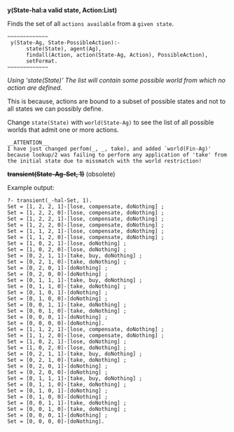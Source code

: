 __y(State-hal:a valid state, Action:List)__

Finds the set of all `actions available` from a `given state`.

```
~~~~~~~~~~~~~
 y(State-Ag, State-PossibleAction):-
      state(State), agent(Ag),
      findall(Action, action(State-Ag, Action), PossibleAction),
      setFormat.
~~~~~~~~~~~~~
```
_Using 'state(State)' The list will contain some possible world from
which no action are defined_.

This is because, actions are bound to a subset of possible states and
not to all states we can possibly define.

Change `state(State)` with `world(State-Ag)` to see the list of all
possible worlds that admit one or more actions.
```
__ATTENTION__
I have just changed perfom(_, _, take), and added `world(Fin-Ag)'
because lookup/2 was failing to perform any application of 'take' from
the initial state due to missmatch with the world restriction!
```

~~__transient(State-Ag-Set, 1)__~~
(obsolete)

Example output:

    ?- transient(_-hal-Set, 1).
    Set = [1, 2, 2, 1]-[lose, compensate, doNothing] ;
    Set = [1, 2, 2, 0]-[lose, compensate, doNothing] ;
    Set = [1, 2, 2, 1]-[lose, compensate, doNothing] ;
    Set = [1, 2, 2, 0]-[lose, compensate, doNothing] ;
    Set = [1, 1, 2, 1]-[lose, compensate, doNothing] ;
    Set = [1, 1, 2, 0]-[lose, compensate, doNothing] ;
    Set = [1, 0, 2, 1]-[lose, doNothing] ;
    Set = [1, 0, 2, 0]-[lose, doNothing] ;
    Set = [0, 2, 1, 1]-[take, buy, doNothing] ;
    Set = [0, 2, 1, 0]-[take, doNothing] ;
    Set = [0, 2, 0, 1]-[doNothing] ;
    Set = [0, 2, 0, 0]-[doNothing] ;
    Set = [0, 1, 1, 1]-[take, buy, doNothing] ;
    Set = [0, 1, 1, 0]-[take, doNothing] ;
    Set = [0, 1, 0, 1]-[doNothing] ;
    Set = [0, 1, 0, 0]-[doNothing] ;
    Set = [0, 0, 1, 1]-[take, doNothing] ;
    Set = [0, 0, 1, 0]-[take, doNothing] ;
    Set = [0, 0, 0, 1]-[doNothing] ;
    Set = [0, 0, 0, 0]-[doNothing].
    Set = [1, 1, 2, 1]-[lose, compensate, doNothing] ;
    Set = [1, 1, 2, 0]-[lose, compensate, doNothing] ;
    Set = [1, 0, 2, 1]-[lose, doNothing] ;
    Set = [1, 0, 2, 0]-[lose, doNothing] ;
    Set = [0, 2, 1, 1]-[take, buy, doNothing] ;
    Set = [0, 2, 1, 0]-[take, doNothing] ;
    Set = [0, 2, 0, 1]-[doNothing] ;
    Set = [0, 2, 0, 0]-[doNothing] ;
    Set = [0, 1, 1, 1]-[take, buy, doNothing] ;
    Set = [0, 1, 1, 0]-[take, doNothing] ;
    Set = [0, 1, 0, 1]-[doNothing] ;
    Set = [0, 1, 0, 0]-[doNothing] ;
    Set = [0, 0, 1, 1]-[take, doNothing] ;
    Set = [0, 0, 1, 0]-[take, doNothing] ;
    Set = [0, 0, 0, 1]-[doNothing] ;
    Set = [0, 0, 0, 0]-[doNothing].
